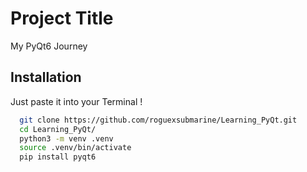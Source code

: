 
# Project Title

 My PyQt6 Journey


## Installation

Just paste it into your Terminal !
 
```bash
  git clone https://github.com/roguexsubmarine/Learning_PyQt.git
  cd Learning_PyQt/
  python3 -m venv .venv
  source .venv/bin/activate
  pip install pyqt6
```
    